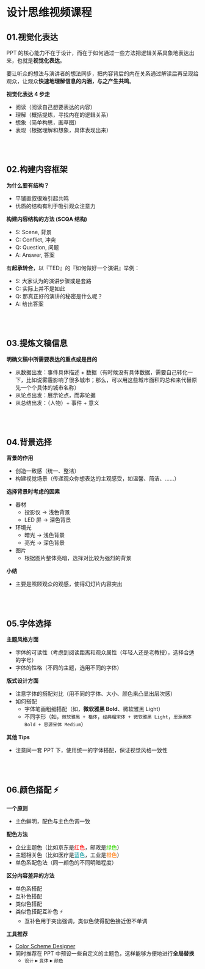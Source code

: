 # 设计思维视频课程

## 01.视觉化表达

PPT 的核心能力不在于设计，而在于如何通过一些方法把逻辑关系具象地表达出来，也就是**视觉化表达**。

要让听众的想法与演讲者的想法同步，把内容背后的内在关系通过解读后再呈现给观众，让观众**快速地理解信息的内涵，与之产生共鸣**。

**视觉化表达 4 步走**

- 阅读（阅读自己想要表达的内容）
- 理解（概括提炼，寻找内在的逻辑关系）
- 想象（简单构思，画草图）
- 表现（根据理解和想象，具体表现出来）

<br></br>

## 02.构建内容框架

**为什么要有结构？**

- 平铺直叙很难引起共鸣
- 优质的结构有利于吸引观众注意力

**构建内容结构的方法 (SCQA 结构)**

- S: Scene, 背景
- C: Conflict, 冲突
- Q: Question, 问题
- A: Answer, 答案

有**起承转合**，以『TED』的『如何做好一个演讲』举例：

- S: 大家认为的演讲步骤或是套路
- C: 实际上并不是如此
- Q: 那真正好的演讲的秘密是什么呢？
- A: 给出答案

<br></br>

## 03.提炼文稿信息

**明确文稿中所需要表达的重点或是目的**

- 从数据出发：事件具体描述 + 数据（有时候没有具体数据，需要自己转化一下，比如说雾霾影响了很多城市；那么，可以用这些城市面积的总和来代替原先一个个具体的城市名称）
- 从论点出发：展示论点，而非论据
- 从总结出发：（人物）+ 事件 + 意义

<br></br>

## 04.背景选择

**背景的作用**

- 创造一致感（统一、整洁）
- 构建视觉场景（传递观众你想表达的主观感受，如温馨、简洁、……）

**选择背景时考虑的因素**

- 器材
  - 投影仪 → 浅色背景
  - LED 屏 → 深色背景
- 环境光
  - 暗光 → 浅色背景
  - 亮光 → 深色背景
- 图片
  - 根据图片整体亮暗，选择对比较为强烈的背景

**小结**

- 主要是照顾观众的观感，使得幻灯片内容突出

<br></br>

## 05.字体选择

**主题风格方面**

- 字体的可读性（考虑到阅读距离和观众属性（年轻人还是老教授），选择合适的字号）
- 字体的性格（不同的主题，选用不同的字体）

**版式设计方面**

- 注意字体的搭配对比（用不同的字体、大小、颜色来凸显出层次感）
- 如何搭配
  - 字体笔画粗细搭配（如，**微软雅黑 Bold**、微软雅黑 Light）
  - 不同字形（如，`微软雅黑 + 楷体`，`经典粗宋体 + 微软雅黑 Light`，`思源黑体 Bold + 思源宋体 Medium`）

**其他 Tips**

- 注意同一套 PPT 下，使用统一的字体搭配，保证视觉风格一致性

<br></br>

## 06.颜色搭配 :zap:

**一个原则**

- 主色鲜明，配色与主色色调一致

**配色方法**

- 企业主题色（比如京东是<font color='red'>红色</font>，邮政是<font color='#34D800'>绿色</font>）
- 主题相关色（比如医疗是<font color='#01939A'>蓝色</font>，工业是<font color='#FF7600'>橙色</font>）
- 单色系配色法（同一颜色的不同明暗程度）

**区分内容差异的方法**

- 单色系搭配
- 互补色搭配
- 类似色搭配
- 类似色搭配互补色 :zap:
  - 互补色用于突出强调，类似色使得配色接近但不单调

**工具推荐**

- [Color Scheme Designer](http://colorschemedesigner.com/csd-3.5/)
- 同时推荐在 PPT 中预设一些自定义的主题色，这样能够方便地进行**全局替换**
  - `设计` ▸ `变体` ▸ `颜色`
